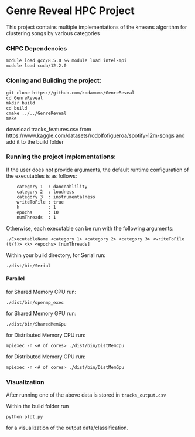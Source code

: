 # Genre Reveal HPC Project

This project contains multiple implementations of the kmeans algorithm for clustering songs by various categories

### CHPC Dependencies
```
module load gcc/8.5.0 && module load intel-mpi  
module load cuda/12.2.0  
```

### Cloning and Building the project:
```
git clone https://github.com/kodamums/GenreReveal
cd GenreReveal
mkdir build
cd build
cmake ../../GenreReveal
make
```
download tracks_features.csv from https://www.kaggle.com/datasets/rodolfofigueroa/spotify-12m-songs and add it to the build folder

### Running the project implementations:
If the user does not provide arguments, the default runtime configuration of the executables is as follows:
```
    category 1  : danceablility
    category 2  : loudness
    category 3  : instrumentalness
    writeToFile : true
    k           : 1
    epochs      : 10
    numThreads  : 1
```
Otherwise, each executable can be run with the following arguments:
```
./ExecutableName <category 1> <category 2> <category 3> <writeToFile (t/f)> <k> <epochs> [numThreads]
```
Within your build directory, 
for Serial run:
```
./dist/bin/Serial
```
#### Parallel
for Shared Memory CPU run:
```
./dist/bin/openmp_exec
```
for Shared Memory GPU run:
```
./dist/bin/SharedMemGpu
```
for Distributed Memory CPU run:
```
mpiexec -n <# of cores> ./dist/bin/DistMemCpu
```
for Distributed Memory GPU run:
```
mpiexec -n <# of cores> ./dist/bin/DistMemGpu
```


### Visualization
After running one of the above data is stored in ```tracks_output.csv```

Within the build folder run
```
python plot.py
```
for a visualization of the output data/classification.
